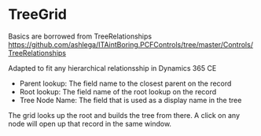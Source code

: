 # TreeGrid

Basics are borrowed from TreeRelationships
https://github.com/ashlega/ITAintBoring.PCFControls/tree/master/Controls/TreeRelationships

Adapted to fit any hierarchical relationsship in Dynamics 365 CE

* Parent lookup: The field name to the closest parent on the record
* Root lookup: The field name of the root lookup on the record
* Tree Node Name: The field that is used as a display name in the tree

The grid looks up the root and builds the tree from there. A click on any node will open up that record in the same window.

